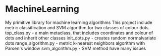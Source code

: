 # MachineLearning
My primitive library for machine learning algorithms
This project include metric classification and SVM algorithm for two classes of colour dots. 
top_class.py - a main metaclass, that includes coordinates and colour of dots and inherit other classes
init_dots.py - creates random normalvariate dots
range_algorithm.py - metric k-nearest neighbors algorithm with Parsen's window
svm_algorithm.py - SVM method have many issues
